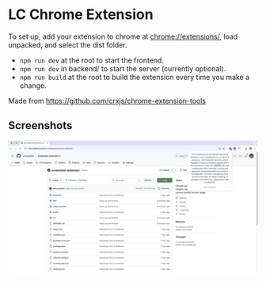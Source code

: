 # LC Chrome Extension

To set up, add your extension to chrome at [chrome://extensions/](chrome://extensions/), load unpacked, and select the dist folder.

- `npm run dev` at the root to start the frontend.
- `npm run dev` in backend/ to start the server (currently optional).
- `npm run build` at the root to build the extension every time you make a change.

Made from https://github.com/crxjs/chrome-extension-tools

## Screenshots

![Screenshot of the extension in action](screenshots/screenshot.png)
